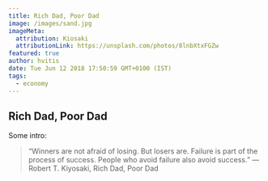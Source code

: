 ```yaml
---
title: Rich Dad, Poor Dad
image: /images/sand.jpg
imageMeta:
  attribution: Kiosaki
  attributionLink: https://unsplash.com/photos/8lnbXtxFGZw
featured: true
author: hvitis
date: Tue Jun 12 2018 17:50:59 GMT+0100 (IST)
tags:
  - economy
---
```


## Rich Dad, Poor Dad

Some intro:

> “Winners are not afraid of losing. But losers are. Failure is part of the process of success. People who avoid failure also avoid success.”
> ― Robert T. Kiyosaki, Rich Dad, Poor Dad
